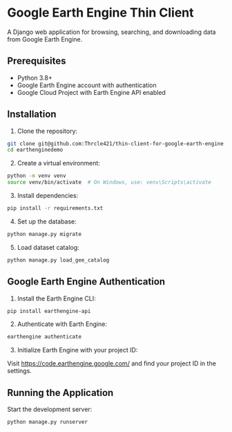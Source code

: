 # Google Earth Engine Thin Client

A Django web application for browsing, searching, and downloading data from Google Earth Engine.

## Prerequisites

- Python 3.8+
- Google Earth Engine account with authentication
- Google Cloud Project with Earth Engine API enabled

## Installation

1. Clone the repository:

```bash
git clone git@github.com:Thrcle421/thin-client-for-google-earth-engine.git
cd earthenginedemo
```

2. Create a virtual environment:

```bash
python -m venv venv
source venv/bin/activate  # On Windows, use: venv\Scripts\activate
```

3. Install dependencies:

```bash
pip install -r requirements.txt
```

4. Set up the database:

```bash
python manage.py migrate
```

5. Load dataset catalog:

```bash
python manage.py load_gee_catalog
```

## Google Earth Engine Authentication

1. Install the Earth Engine CLI:

```bash
pip install earthengine-api
```

2. Authenticate with Earth Engine:

```bash
earthengine authenticate
```

3. Initialize Earth Engine with your project ID:

Visit https://code.earthengine.google.com/ and find your project ID in the settings.

## Running the Application

Start the development server:

```bash
python manage.py runserver
```

